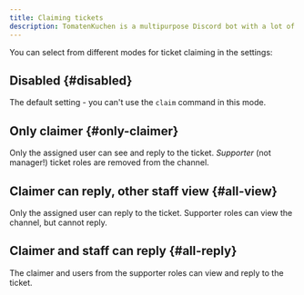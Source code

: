 ```yaml
---
title: Claiming tickets
description: TomatenKuchen is a multipurpose Discord bot with a lot of features. Explains the ticket system and the claiming system.
---
```


You can select from different modes for ticket claiming in the settings:

## Disabled {#disabled}

The default setting - you can't use the `claim` command in this mode.

## Only claimer {#only-claimer}

Only the assigned user can see and reply to the ticket. *Supporter* (not manager!) ticket roles are removed from the channel.

## Claimer can reply, other staff view {#all-view}

Only the assigned user can reply to the ticket. Supporter roles can view the channel, but cannot reply.

## Claimer and staff can reply {#all-reply}

The claimer and users from the supporter roles can view and reply to the ticket.
